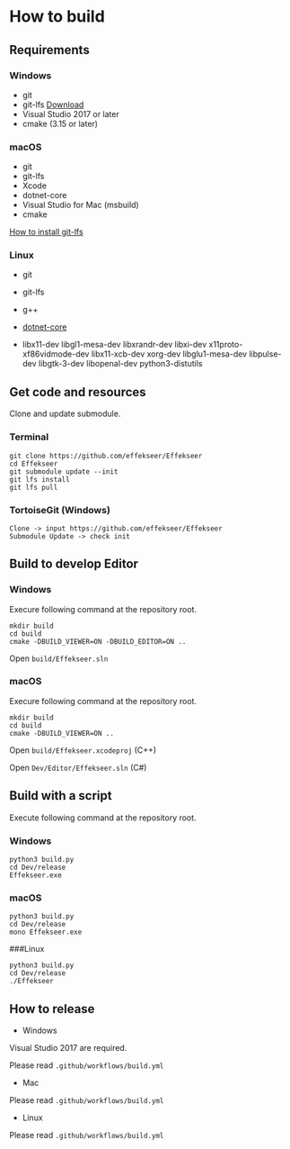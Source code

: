 How to build
==========

Requirements
----------

### Windows

- git
- git-lfs [Download](https://git-lfs.github.com/)
- Visual Studio 2017 or later
- cmake (3.15 or later)

### macOS

- git
- git-lfs
- Xcode
- dotnet-core
- Visual Studio for Mac (msbuild)
- cmake

[How to install git-lfs](https://github.com/git-lfs/git-lfs/wiki/Installation)

### Linux

- git
- git-lfs
- g++
- [dotnet-core](https://docs.microsoft.com/en-us/dotnet/core/install/linux-ubuntu)

- libx11-dev libgl1-mesa-dev libxrandr-dev libxi-dev x11proto-xf86vidmode-dev libx11-xcb-dev xorg-dev libglu1-mesa-dev libpulse-dev libgtk-3-dev libopenal-dev python3-distutils

Get code and resources
----------

Clone and update submodule.

### Terminal

```
git clone https://github.com/effekseer/Effekseer
cd Effekseer
git submodule update --init
git lfs install
git lfs pull
```

### TortoiseGit (Windows)

```
Clone -> input https://github.com/effekseer/Effekseer
Submodule Update -> check init
```

Build to develop Editor
----------

### Windows

Execure following command at the repository root.

```
mkdir build
cd build
cmake -DBUILD_VIEWER=ON -DBUILD_EDITOR=ON .. 
```

Open ``` build/Effekseer.sln ```

### macOS

Execure following command at the repository root.

```
mkdir build
cd build
cmake -DBUILD_VIEWER=ON ..
```

Open ``` build/Effekseer.xcodeproj ``` (C++)

Open ``` Dev/Editor/Effekseer.sln ``` (C#)


Build with a script
----------

Execute following command at the repository root.

### Windows

```
python3 build.py
cd Dev/release
Effekseer.exe
```

### macOS

```
python3 build.py
cd Dev/release
mono Effekseer.exe
```

###Linux

```
python3 build.py
cd Dev/release
./Effekseer
```

## How to release

* Windows

Visual Studio 2017 are required.

Please read ``` .github/workflows/build.yml ```

* Mac

Please read ``` .github/workflows/build.yml ```

* Linux

Please read ``` .github/workflows/build.yml ```
